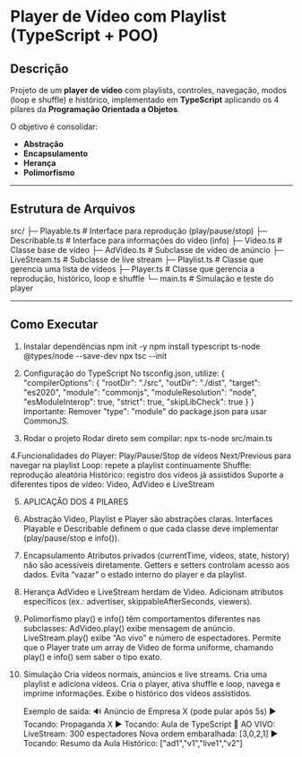 # Player de Vídeo com Playlist (TypeScript + POO)

## Descrição
Projeto de um **player de vídeo** com playlists, controles, navegação, modos (loop e shuffle) e histórico, implementado em **TypeScript** aplicando os 4 pilares da **Programação Orientada a Objetos**.

O objetivo é consolidar:
- **Abstração**
- **Encapsulamento**
- **Herança**
- **Polimorfismo**

---

## Estrutura de Arquivos

src/
├─ Playable.ts # Interface para reprodução (play/pause/stop)
├─ Describable.ts # Interface para informações do vídeo (info)
├─ Video.ts # Classe base de vídeo
├─ AdVideo.ts # Subclasse de vídeo de anúncio
├─ LiveStream.ts # Subclasse de live stream
├─ Playlist.ts # Classe que gerencia uma lista de vídeos
├─ Player.ts # Classe que gerencia a reprodução, histórico, loop e shuffle
└─ main.ts # Simulação e teste do player

---

## Como Executar


1. Instalar dependências
npm init -y
npm install typescript ts-node @types/node --save-dev
npx tsc --init

2. Configuração do TypeScript
 No tsconfig.json, utilize:
 {
   "compilerOptions": {
     "rootDir": "./src",
     "outDir": "./dist",
     "target": "es2020",
     "module": "commonjs",
     "moduleResolution": "node",
     "esModuleInterop": true,
     "strict": true,
     "skipLibCheck": true
   }
 }
Importante: Remover "type": "module" do package.json para usar CommonJS.

3. Rodar o projeto
 Rodar direto sem compilar:
 npx ts-node src/main.ts

4.Funcionalidades do Player:
 Play/Pause/Stop de vídeos
 Next/Previous para navegar na playlist
 Loop: repete a playlist continuamente
 Shuffle: reprodução aleatória
 Histórico: registro dos vídeos já assistidos
 Suporte a diferentes tipos de vídeo: Video, AdVideo e LiveStream

5. APLICAÇÃO DOS 4 PILARES
  1. Abstração
  Video, Playlist e Player são abstrações claras.
  Interfaces Playable e Describable definem o que cada classe deve implementar (play/pause/stop e info()).

  2. Encapsulamento
  Atributos privados (currentTime, videos, state, history) não são acessíveis diretamente.
  Getters e setters controlam acesso aos dados.
  Evita “vazar” o estado interno do player e da playlist.

 3. Herança
 AdVideo e LiveStream herdam de Video.
 Adicionam atributos específicos (ex.: advertiser, skippableAfterSeconds, viewers).

 4. Polimorfismo
 play() e info() têm comportamentos diferentes nas subclasses:
 AdVideo.play() exibe mensagem de anúncio.
 LiveStream.play() exibe “Ao vivo” e número de espectadores.
 Permite que o Player trate um array de Video de forma uniforme, chamando play() e info() sem saber o tipo exato.

6. Simulação
   Cria vídeos normais, anúncios e live streams.
   Cria uma playlist e adiciona vídeos.
   Cria o player, ativa shuffle e loop, navega e imprime informações.
   Exibe o histórico dos vídeos assistidos.

   Exemplo de saída:
     🔊 Anúncio de Empresa X (pode pular após 5s)
     ▶️ Tocando: Propaganda X
     ▶️ Tocando: Aula de TypeScript
    🔴 AO VIVO: LiveStream: 300 espectadores
    Nova ordem embaralhada: [3,0,2,1]
    ▶️ Tocando: Resumo da Aula
    Histórico: ["ad1","v1","live1","v2"]

